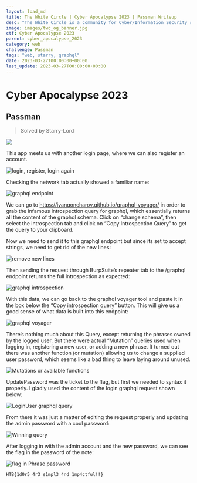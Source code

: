 ```yaml
---
layout: load_md
title: The White Circle | Cyber Apocalypse 2023 | Passman Writeup
desc: "The White Circle is a community for Cyber/Information Security students, enthusiasts and professionals. You can discuss anything related to Security, share your knowledge with others, get help when you need it and proceed further in your journey with amazing people from all over the world."
image: images/twc_og_banner.jpg
ctf: Cyber Apocalypse 2023
parent: cyber_apocalypse_2023
category: web
challenge: Passman
tags: "web, starry, graphql"
date: 2023-03-27T00:00:00+00:00
last_update: 2023-03-27T00:00:00+00:00
---
```


<h1 class="heading card-title white-text">Cyber Apocalypse 2023</h1>

## Passman
> Solved by Starry-Lord


![](https://i.imgur.com/DL7HClI.png)


This app meets us with another login page, where we can also register an account.

![login, register, login again](https://i.imgur.com/KRwOPL4.png)


Checking the network tab actually showed a familiar name:


![graphql endpoint](https://i.imgur.com/IhMS5D3.png)


We can go to https://ivangoncharov.github.io/graphql-voyager/ in order to grab the infamous introspection query for graphql, which essentially returns all the content of the graphql schema. Click on “change schema”, then select the introspection tab and click on “Copy Introspection Query” to get the query to your clipboard.

Now we need to send it to this graphql endpoint but since its set to accept strings, we need to get rid of the new lines:


![remove new lines](https://i.imgur.com/BJOnVR4.png)


Then sending the request through BurpSuite’s repeater tab to the /graphql endpoint returns the full introspection as expected:


![graphql introspection](https://i.imgur.com/2Ytt52V.png)


With this data, we can go back to the graphql voyager tool and paste it in the box below the “Copy introspection query” button. This will give us a good sense of what data is built into this endpoint:


![graphql voyager](https://i.imgur.com/A3obPEf.png)


There’s nothing much about this Query, except returning the phrases owned by the logged user. But there were actual “Mutation” queries used when logging in, registering a new user, or adding a new phrase. It turned out there was another function (or mutation) allowing us to change a supplied user password, which seems like a bad thing to leave laying around unused.


![Mutations or available functions](https://i.imgur.com/z3upnC8.png)


UpdatePassword was the ticket to the flag, but first we needed to syntax it properly. I gladly used the content of the login graphql request shown below:


![LoginUser graphql query](https://i.imgur.com/ZFZL9yl.png)


From there it was just a matter of editing the request properly and updating the admin password with a cool password:


![Winning query](https://i.imgur.com/SBpvrSR.png)


After logging in with the admin account and the new password, we can see the flag in the password of the note:


![flag in Phrase password](https://i.imgur.com/8JmPbOA.png)



    HTB{1d0r5_4r3_s1mpl3_4nd_1mp4ctful!!}

